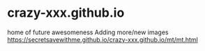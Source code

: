# crazy-xxx.github.io

home of future awesomeness
Adding more/new images
https://secretsavewithme.github.io/crazy-xxx.github.io/mt/mt.html
